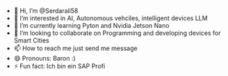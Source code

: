 - 👋 Hi, I’m @Serdarali58
- 👀 I’m interested in AI, Autonomous vehciles, intelligent devices LLM
- 🌱 I’m currently learning Pyton and Nvidia Jetson Nano
- 💞️ I’m looking to collaborate on Programming and developing devices for Smart Cities
- 📫 How to reach me just send me message
- 😄 Pronouns: Baron :)
- ⚡ Fun fact: Ich bin ein SAP Profi

<!---
Serdarali58/Serdarali58 is a ✨ special ✨ repository because its `README.md` (this file) appears on your GitHub profile.
You can click the Preview link to take a look at your changes.
--->
